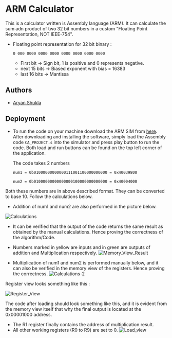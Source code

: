 ﻿
# ARM Calculator

This is a calculator written is Assembly language (ARM). It can calculate the sum adn product of two 32 bit numbers in a custom "Floating Point Representation, NOT IEEE-754".

- Floating point representation for 32 bit binary :

    ```
    0 000 0000 0000 0000 0000 0000 0000 0000
    ```
    - First bit -> Sign bit, 1 is positive and 0 represents negative.
    - next 15 bits -> Biased exponent with bias = 16383
    - last 16 bits -> Mantissa


## Authors

- [Aryan Shukla](https://www.github.com/aryannewyork)



## Deployment

- To run the code on your machine download the ARM SIM from [here](https://webhome.cs.uvic.ca/~nigelh/ARMSim-V2.1/index.html). After downloading and installing the software, simply load the Assembly code ```CA_PROJECT.s``` into the simulator and press play button to run the code. Both load and run buttons can be found on the top left corner of the application.

    The code takes 2 numbers 

    ```
    num1 = 0b01000000000000111001100000000000 = 0x40039800
    ```
    ```
    num2 = 0b01000000000000000100000000000000 = 0x40004000
    ```
Both these numbers are in above described format.
They can be converted to base 10. Follow the calculations below.

- Addition of num1 and num2 are also performed in the picture below.

![Calculations](https://user-images.githubusercontent.com/79625246/199421536-a2da73a7-6d93-4623-ade2-5e1178a320f0.jpg)

- It can be verified that the output of the code returns the same result as obtained by the manual calculations. Hence proving the correctness of the algorithm/Code.
- Numbers marked in yellow are inputs and in green are outputs of addition and Multiplication respectively.
![Memory_View_Result](https://user-images.githubusercontent.com/79625246/199422485-f525e7f8-7332-471e-85b2-c0e76998b812.png)

- Multiplication of num1 and num2 is performed manually below, and it can also be verified in the memory view of the registers. Hence proving the correctness.
![Calculations-2](https://user-images.githubusercontent.com/79625246/199421911-91c33732-1d03-4d6f-8651-fcb0576ea312.jpg)

Register view looks something like this : 

![Register_View](https://user-images.githubusercontent.com/79625246/199423830-6458e340-e9d5-4bc9-aaef-5073be2faa12.png)

The code after loading should look something like this, and it is evident from the memory view itself that why the final output is located at the 0x00001000 address.

- The R1 register finally contains the address of multiplication result.
- All other working registers (R0 to R9) are set to 0.
![Load_view](https://user-images.githubusercontent.com/79625246/199424051-fa1670ba-410e-4f94-a96c-540b4db6868e.png)
